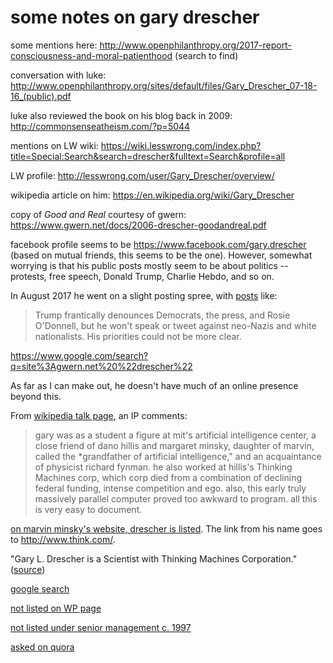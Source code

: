 some notes on gary drescher
===========================

some mentions here: http://www.openphilanthropy.org/2017-report-consciousness-and-moral-patienthood (search to find)

conversation with luke: http://www.openphilanthropy.org/sites/default/files/Gary_Drescher_07-18-16_(public).pdf

luke also reviewed the book on his blog back in 2009: http://commonsenseatheism.com/?p=5044

mentions on LW wiki: https://wiki.lesswrong.com/index.php?title=Special:Search&search=drescher&fulltext=Search&profile=all

LW profile: http://lesswrong.com/user/Gary_Drescher/overview/

wikipedia article on him: https://en.wikipedia.org/wiki/Gary_Drescher

copy of _Good and Real_ courtesy of gwern: https://www.gwern.net/docs/2006-drescher-goodandreal.pdf

facebook profile seems to be https://www.facebook.com/gary.drescher (based on
mutual friends, this seems to be the one). However, somewhat worrying is that
his public posts mostly seem to be about politics -- protests, free speech,
Donald Trump, Charlie Hebdo, and so on.

In August 2017 he went on a slight posting spree, with [posts](https://www.facebook.com/gary.drescher/posts/10101335913540358)
like:

> Trump frantically denounces Democrats, the press, and Rosie O'Donnell, but he
> won't speak or tweet against neo-Nazis and white nationalists. His priorities
> could not be more clear.

https://www.google.com/search?q=site%3Agwern.net%20%22drescher%22

As far as I can make out, he doesn't have much of an online presence beyond
this.

From [wikipedia talk page](https://en.wikipedia.org/wiki/Talk:Gary_Drescher),
an IP comments:

> gary was as a student a figure at mit's artificial intelligence center, a
> close friend of dano hillis and margaret minsky, daughter of marvin, called
> the \*grandfather of artificial intelligence," and an acquaintance of
> physicist richard fynman. he also worked at hillis's Thinking Machines corp,
> which corp died from a combination of declining federal funding, intense
> competition and ego. also, this early truly massively parallel computer
> proved too awkward to program. all this is very easy to document.

[on marvin minsky's website, drescher is listed](http://web.media.mit.edu/%7Eminsky/people.html).
The link from his name goes to <http://www.think.com/>.

"Gary L. Drescher is a Scientist with Thinking Machines Corporation."
([source](http://www.powells.com/book/made-up-minds-a-constructivist-approach-to-artificial-intelligence-9780262041201))

[google search](https://www.google.com/search?q=%22gary%20drescher%22%20%22Thinking%20Machines%20Corporation%22)

[not listed on WP page](https://en.wikipedia.org/wiki/Thinking_Machines_Corporation#Dispersal)

[not listed under senior management c. 1997](https://web.archive.org/web/19970218214826/http://www.think.com:80/html/about/senior.htm)

[asked on quora](https://www.quora.com/unanswered/What-has-Gary-Drescher-been-up-to-since-he-published-Good-and-Real)
